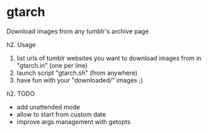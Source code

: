 gtarch
======

Download images from any tumblr's archive page

h2. Usage

1. list urls of tumblr websites you want to download images from in "gtarch.in" (one per line)
2. launch script "gtarch.sh" (from anywhere)
3. have fun with your "downloaded/" images ;)

h2. TODO

- add unattended mode
- allow to start from custom date
- improve args management with getopts

